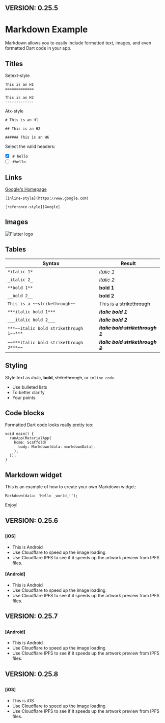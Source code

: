 ## VERSION: 0.25.5
##
# Markdown Example
Markdown allows you to easily include formatted text, images, and even formatted Dart code in your app.

## Titles

Setext-style

```
This is an H1
=============

This is an H2
-------------
```

Atx-style

```
# This is an H1

## This is an H2

###### This is an H6
```

Select the valid headers:

- [x] `# hello`
- [ ] `#hello`

## Links

[Google's Homepage][Google]

```
[inline-style](https://www.google.com)

[reference-style][Google]
```

## Images

![Flutter logo](https://vi.seaicons.com/wp-content/uploads/2016/10/Adobe-Image-Ready-CS2-icon.png)

## Tables

|Syntax                                 |Result                               |
|---------------------------------------|-------------------------------------|
|`*italic 1*`                           |*italic 1*                           |
|`_italic 2_`                           | _italic 2_                          |
|`**bold 1**`                           |**bold 1**                           |
|`__bold 2__`                           |__bold 2__                           |
|`This is a ~~strikethrough~~`          |This is a ~~strikethrough~~          |
|`***italic bold 1***`                  |***italic bold 1***                  |
|`___italic bold 2___`                  |___italic bold 2___                  |
|`***~~italic bold strikethrough 1~~***`|***~~italic bold strikethrough 1~~***|
|`~~***italic bold strikethrough 2***~~`|~~***italic bold strikethrough 2***~~|

## Styling
Style text as _italic_, __bold__, ~~strikethrough~~, or `inline code`.

- Use bulleted lists
- To better clarify
- Your points

## Code blocks
Formatted Dart code looks really pretty too:

```
void main() {
  runApp(MaterialApp(
    home: Scaffold(
      body: Markdown(data: markdownData),
    ),
  ));
}
```

## Markdown widget

This is an example of how to create your own Markdown widget:

    Markdown(data: 'Hello _world_!');

Enjoy!

[Google]: https://www.google.com/

## VERSION: 0.25.6
##
#### [iOS]
- This is Android
- Use Cloudflare to speed up the image loading. 
- Use Cloudflare IPFS to see if it speeds up the artwork preview from IPFS files.

#### [Android]
- This is Android
- Use Cloudflare to speed up the image loading. 
- Use Cloudflare IPFS to see if it speeds up the artwork preview from IPFS files.

## VERSION: 0.25.7
##
#### [Android]
- This is Android
- Use Cloudflare to speed up the image loading. 
- Use Cloudflare IPFS to see if it speeds up the artwork preview from IPFS files.


## VERSION: 0.25.8
##
#### [iOS]
- This is iOS
- Use Cloudflare to speed up the image loading. 
- Use Cloudflare IPFS to see if it speeds up the artwork preview from IPFS files.

